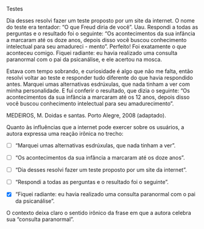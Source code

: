 

Testes

Dia desses resolvi fazer um teste proposto por um site da internet. O nome do teste era tentador: “O que Freud diria de você”. Uau. Respondi a todas as perguntas e o resultado foi o seguinte: “Os acontecimentos da sua infância a marcaram até os doze anos, depois disso você buscou conhecimento intelectual para seu amadureci - mento”. Perfeito! Foi exatamente o que aconteceu comigo. Fiquei radiante: eu havia realizado uma consulta paranormal com o pai da psicanálise, e ele acertou na mosca.

Estava com tempo sobrando, e curiosidade é algo que não me falta, então resolvi voltar ao teste e responder tudo diferente do que havia respondido antes. Marquei umas alternativas esdrúxulas, que nada tinham a ver com minha personalidade. E fui conferir o resultado, que dizia o seguinte: “Os acontecimentos da sua infância a marcaram até os 12 anos, depois disso você buscou conhecimento intelectual para seu amadurecimento”.

MEDEIROS, M. Doidas e santas. Porto Alegre, 2008 (adaptado).

Quanto às influências que a internet pode exercer sobre os usuários, a autora expressa uma reação irônica no trecho:



- [ ] “Marquei umas alternativas esdrúxulas, que nada tinham a ver”.
- [ ] “Os acontecimentos da sua infância a marcaram até os doze anos”.
- [ ] “Dia desses resolvi fazer um teste proposto por um site da internet”.
- [ ] “Respondi a todas as perguntas e o resultado foi o seguinte”.
- [x] “Fiquei radiante: eu havia realizado uma consulta paranormal com o pai da psicanálise”.


O contexto deixa claro o sentido irônico da frase em que a autora celebra sua “consulta paranormal”.
